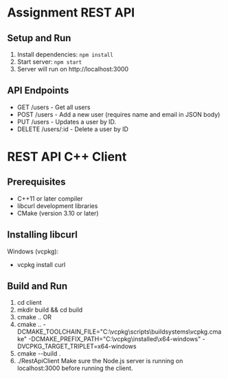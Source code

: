 # Assignment REST API

## Setup and Run
1. Install dependencies: `npm install`
2. Start server: `npm start`
3. Server will run on http://localhost:3000

## API Endpoints
- GET /users - Get all users
- POST /users - Add a new user (requires name and email in JSON body)
- PUT /users - Updates a user by ID.
- DELETE /users/:id - Delete a user by ID

# REST API C++ Client

## Prerequisites
- C++11 or later compiler
- libcurl development libraries
- CMake (version 3.10 or later)

## Installing libcurl
Windows (vcpkg):
- vcpkg install curl

## Build and Run

1. cd client
2. mkdir build && cd build
3. cmake .. 
   OR
3. cmake .. -DCMAKE_TOOLCHAIN_FILE="C:\vcpkg\scripts\buildsystems\vcpkg.cmake" -DCMAKE_PREFIX_PATH="C:\vcpkg\installed\x64-windows" -DVCPKG_TARGET_TRIPLET=x64-windows
4. cmake --build .
5. ./RestApiClient
Make sure the Node.js server is running on localhost:3000 before running the client.
